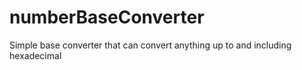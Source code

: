 # numberBaseConverter
Simple base converter that can convert anything up to and including hexadecimal
